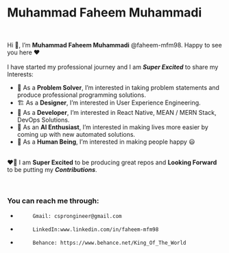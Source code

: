 # Muhammad Faheem Muhammadi
<br>

Hi 👋, I’m **Muhammad Faheem Muhammadi** @faheem-mfm98. Happy to see you here :heart:
<br><br>
I have started my professional journey and I am **_Super Excited_** to share my Interests:

- :brain: As a **Problem Solver**, I’m interested in taking problem statements and produce professional programming solutions.
- :building_construction: As a **Designer**, I’m interested in User Experience Engineering.
- :mechanical_arm: As a **Developer**, I’m interested in React Native, MEAN / MERN Stack, DevOps Solutions. 
- 👀 As an **AI Enthusiast**, I’m interested in making lives more easier by coming up with new automated solutions.  
- :man: As a **Human Being**, I’m interested in making people happy :smiley:
<br> <br>
 
:heart_on_fire: I am **Super Excited** to be producing great repos and **Looking Forward** to be putting my **_Contributions_**.   

<br>

### You can reach me through:

-          Gmail: csprongineer@gmail.com
-          LinkedIn:www.linkedin.com/in/faheem-mfm98
-          Behance: https://www.behance.net/King_Of_The_World

<!--
**faheem-mfm98/faheem-mfm98** is a ✨ _special_ ✨ repository because its `README.md` (this file) appears on your GitHub profile.

Here are some ideas to get you started:

- 🔭 I’m currently working on ...
- 🌱 I’m currently learning ...
- 👯 I’m looking to collaborate on ...
- 🤔 I’m looking for help with ...
- 💬 Ask me about ...
- 📫 How to reach me: ...
- 😄 Pronouns: ...
- ⚡ Fun fact: ...
-->
